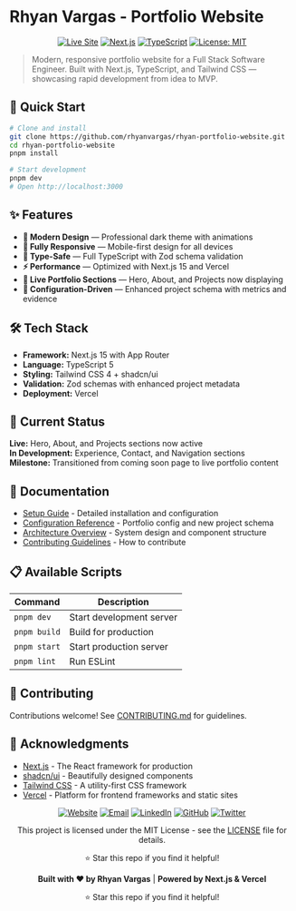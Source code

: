 # Rhyan Vargas - Portfolio Website

<div align="center">

[![Live Site](https://img.shields.io/badge/Live%20Site-rhyan.dev-blue?style=for-the-badge&logo=vercel)](https://www.rhyan.dev)
[![Next.js](https://img.shields.io/badge/Next.js-15-black?style=for-the-badge&logo=next.js)](https://nextjs.org/)
[![TypeScript](https://img.shields.io/badge/TypeScript-5-blue?style=for-the-badge&logo=typescript)](https://www.typescriptlang.org/)
[![License: MIT](https://img.shields.io/badge/License-MIT-yellow.svg?style=for-the-badge)](https://opensource.org/licenses/MIT)

</div>

> Modern, responsive portfolio website for a Full Stack Software Engineer. Built with Next.js, TypeScript, and Tailwind CSS — showcasing rapid development from idea to MVP.

## 🚀 Quick Start

```bash
# Clone and install
git clone https://github.com/rhyanvargas/rhyan-portfolio-website.git
cd rhyan-portfolio-website
pnpm install

# Start development
pnpm dev
# Open http://localhost:3000
```

## ✨ Features

- **🎨 Modern Design** — Professional dark theme with animations
- **📱 Fully Responsive** — Mobile-first design for all devices
- **🎯 Type-Safe** — Full TypeScript with Zod schema validation
- **⚡ Performance** — Optimized with Next.js 15 and Vercel
- **🎯 Live Portfolio Sections** — Hero, About, and Projects now displaying
- **🔧 Configuration-Driven** — Enhanced project schema with metrics and evidence

## 🛠️ Tech Stack

- **Framework:** Next.js 15 with App Router
- **Language:** TypeScript 5
- **Styling:** Tailwind CSS 4 + shadcn/ui
- **Validation:** Zod schemas with enhanced project metadata
- **Deployment:** Vercel

## 🚧 Current Status

**Live:** Hero, About, and Projects sections now active  
**In Development:** Experience, Contact, and Navigation sections  
**Milestone:** Transitioned from coming soon page to live portfolio content

## 📖 Documentation

- [Setup Guide](docs/setup.md) - Detailed installation and configuration
- [Configuration Reference](docs/configuration.md) - Portfolio config and new project schema
- [Architecture Overview](docs/architecture.md) - System design and component structure
- [Contributing Guidelines](CONTRIBUTING.md) - How to contribute

## 📋 Available Scripts

| Command | Description |
|---------|-------------|
| `pnpm dev` | Start development server |
| `pnpm build` | Build for production |
| `pnpm start` | Start production server |
| `pnpm lint` | Run ESLint |

## 🤝 Contributing

Contributions welcome! See [CONTRIBUTING.md](CONTRIBUTING.md) for guidelines.

## 🙏 Acknowledgments

- [Next.js](https://nextjs.org/) - The React framework for production
- [shadcn/ui](https://ui.shadcn.com/) - Beautifully designed components
- [Tailwind CSS](https://tailwindcss.com/) - A utility-first CSS framework
- [Vercel](https://vercel.com/) - Platform for frontend frameworks and static sites

<div align="center">

[![Website](https://img.shields.io/badge/Website-rhyan.dev-blue?style=flat-square&logo=google-chrome)](https://rhyan.dev)
[![Email](https://img.shields.io/badge/Email-hello@rhyan.dev-red?style=flat-square&logo=gmail)](mailto:hello@rhyan.dev)
[![LinkedIn](https://img.shields.io/badge/LinkedIn-rhyanvargas-blue?style=flat-square&logo=linkedin)](https://linkedin.com/in/rhyanvargas)
[![GitHub](https://img.shields.io/badge/GitHub-rhyanvargas-black?style=flat-square&logo=github)](https://github.com/rhyanvargas)
[![Twitter](https://img.shields.io/badge/Twitter-@rhyguydigital-blue?style=flat-square&logo=twitter)](https://x.com/rhyguydigital)

</div>

<div align="center">

This project is licensed under the MIT License - see the [LICENSE](LICENSE) file for details.

⭐ Star this repo if you find it helpful!

<div align="center">

**Built with ❤️ by Rhyan Vargas** | **Powered by Next.js & Vercel**

⭐ Star this repo if you find it helpful!

</div>
